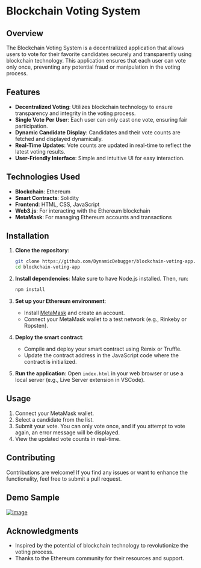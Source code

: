 # Blockchain Voting System

## Overview

The Blockchain Voting System is a decentralized application that allows users to vote for their favorite candidates securely and transparently using blockchain technology. This application ensures that each user can vote only once, preventing any potential fraud or manipulation in the voting process.

## Features

- **Decentralized Voting**: Utilizes blockchain technology to ensure transparency and integrity in the voting process.
- **Single Vote Per User**: Each user can only cast one vote, ensuring fair participation.
- **Dynamic Candidate Display**: Candidates and their vote counts are fetched and displayed dynamically.
- **Real-Time Updates**: Vote counts are updated in real-time to reflect the latest voting results.
- **User-Friendly Interface**: Simple and intuitive UI for easy interaction.

## Technologies Used

- **Blockchain**: Ethereum
- **Smart Contracts**: Solidity
- **Frontend**: HTML, CSS, JavaScript
- **Web3.js**: For interacting with the Ethereum blockchain
- **MetaMask**: For managing Ethereum accounts and transactions

## Installation

1. **Clone the repository**:
   ```bash
   git clone https://github.com/DynamicDebugger/blockchain-voting-app.git
   cd blockchain-voting-app
   ```

2. **Install dependencies**:
   Make sure to have Node.js installed. Then, run:
   ```bash
   npm install
   ```

3. **Set up your Ethereum environment**:
   - Install [MetaMask](https://metamask.io/) and create an account.
   - Connect your MetaMask wallet to a test network (e.g., Rinkeby or Ropsten).

4. **Deploy the smart contract**:
   - Compile and deploy your smart contract using Remix or Truffle.
   - Update the contract address in the JavaScript code where the contract is initialized.

5. **Run the application**:
   Open `index.html` in your web browser or use a local server (e.g., Live Server extension in VSCode).

## Usage

1. Connect your MetaMask wallet.
2. Select a candidate from the list.
3. Submit your vote. You can only vote once, and if you attempt to vote again, an error message will be displayed.
4. View the updated vote counts in real-time.

## Contributing

Contributions are welcome! If you find any issues or want to enhance the functionality, feel free to submit a pull request.

## Demo Sample
[![image](https://github.com/user-attachments/assets/078d4ba4-c984-4cb7-8238-d4ace93c7ac9)](https://github.com/user-attachments/assets/078d4ba4-c984-4cb7-8238-d4ace93c7ac9)


## Acknowledgments

- Inspired by the potential of blockchain technology to revolutionize the voting process.
- Thanks to the Ethereum community for their resources and support.
